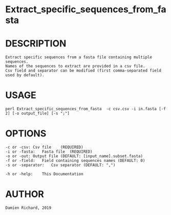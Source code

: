 # Extract_specific_sequences_from_fasta

# DESCRIPTION

	Extract specific sequences from a fasta file containing multiple sequences.
	Names of the sequences to extract are provided in a csv file.
	Csv field and separator can be modified (first comma-separated field used by default).

# USAGE

	perl Extract_specific_sequences_from_fasta  -c csv.csv -i in.fasta [-f 2] [-o output_file] [-s ";"]

# OPTIONS

	-c or -csv:	Csv file	(REQUIRED)
	-i or -fasta:	Fasta file	(REQUIRED)
	-o or -out:	Output File	(DEFAULT: [input_name].subset.fasta)
	-f or -field:	Field containing sequences names (DEFAULT: 0)
	-s or -separator:	Csv separator (DEFAULT: ",")

	-h or -help:	This Documentation

# AUTHOR

	Damien Richard, 2019
